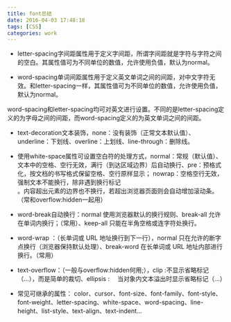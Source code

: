 ```yaml
---
title: font总结
date: 2016-04-03 17:48:18
tags: [CSS]
categories: work
---
```


- letter-spacing字间距属性用于定义字间距，所谓字间距就是字符与字符之间的空白。其属性值可为不同单位的数值，允许使用负值，默认为normal。

- word-spacing单词间距属性用于定义英文单词之间的间距，对中文字符无效。和letter-spacing一样，其属性值可为不同单位的数值，允许使用负值，默认为normal。

<!-- more -->

word-spacing和letter-spacing均可对英文进行设置。不同的是letter-spacing定义的为字母之间的间距，而word-spacing定义的为英文单词之间的间距。

- text-decoration文本装饰，none：没有装饰（正常文本默认值）、underline：下划线、overline：上划线、line-through：删除线。

- 使用white-space属性可设置空白符的处理方式，normal：常规（默认值）、文本中的空格、空行无效，满行（到达区域边界）后自动换行、pre：预格式化，按文档的书写格式保留空格、空行原样显示；
nowrap：空格空行无效，强制文本不能换行，除非遇到换行标记<br />。内容超出元素的边界也不换行，若超出浏览器页面则会自动增加滚动条。（常和overflow:hidden一起用）

- word-break自动换行：normal	 使用浏览器默认的换行规则、break-all   允许在单词内换行；（常用）、keep-all	只能在半角空格或连字符处换行。

- word-wrap ：（长单词或 URL 地址换行到下一行），normal	只在允许的断字点换行（浏览器保持默认处理）、break-word	在长单词或 URL 地址内部进行换行。（常用）

- text-overflow：（一般与overflow:hidden何用;），clip :不显示省略标记（...），而是简单的裁切、ellipsis : 　当对象内文本溢出时显示省略标记（...）

- 常见可继承的属性：
color、cursor、font-size、font-family、font-style、font-weight、letter-spacing、white-space、word-spacing、line-height、list-style、text-align、text-indent...



